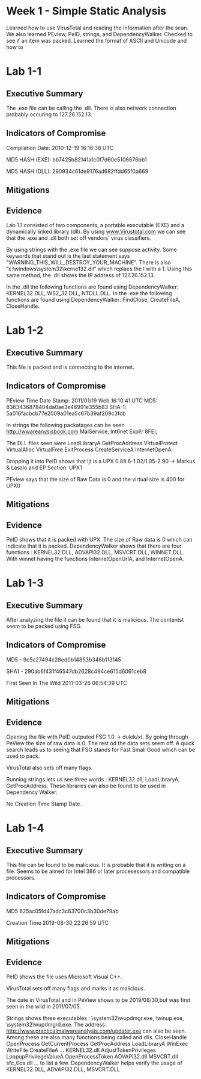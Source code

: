 # Week 1 - Simple Static Analysis 
Learned how to use VirusTotal and reading the information after the scan. We also learned PEview, PeID, strings, and DependencyWalker. Checked to see if an item was packed. Learned the format of ASCII and Unicode and how to 

# Lab 1-1

## Executive Summary 
The .exe file can be calling the .dll. There is also network connection probably occuring to 127.26.152.13. 

## Indicators of Compromise
Compilation Date: 2010-12-19 16:16:38 UTC

MD5 HASH (EXE):  bb7425b82141a1c0f7d60e5106676bb1 

MD5 HASH (DLL):  290934c61de9176ad682ffdd65f0a669 


## Mitigations 

## Evidence 
Lab 1.1 consisted of two components, a portable executable (EXE) and a dynamically linked library (dll). By using www.Virustotal.com we can see that the .exe and .dll both set off vendors' virus classifiers. 

By using strings with the .exe file we can see suppose activity. Some keywords that stand out is the last statement says "WARNING_THIS_WILL_DESTROY_YOUR_MACHINE". There is also "c:\windows\system32\kerne132.dll" which replaes the l with a 1. Using this same method, the .dll shows the IP address of 127.26.152.13. 

In the .dll the following functions are found using DependencyWalker: KERNEL32.DLL, WS2_32.DLL, NTDLL.DLL.
In the .exe the following functions are found using DependencyWalker: FindClose, CreateFileA, CloseHandle.

# Lab 1-2 

## Executive Summary 
This file is packed and is connecting to the internet. 

## Indicators of Compromise
PEview Time Date Stamp: 2011/01/19 Web 16:10:41 UTC
MD5:  8363436878404da0ae3e46991e355b83 
SHA-1:  5a016facbcb77e2009a01ea5c67b39af209c3fcb 

In strings the following packatages can be seen
  http://wwareanysisbook.com 
  MalService,
  Int6net Expl!r 8FEI,

The DLL files seen were
  LoadLibraryA
  GetProcAddress
  VirtualProtect
  VirtualAlloc
  VirtualFree
  ExitProcess
  CreateServiceA
  InternetOpenA
  
Dropping it into PeID shows that ijt is a UPX 0.89.6-1.02/1.05-2.90 -> Markus & Laszlo  and
EP Section: UPX1 
  
PEview says that the size of Raw Data is 0  and the virtual size is 400 for UPX0

## Mitigations 

## Evidence 
PeID shows that it is packed with UPX. The size of Raw data is 0 which can indicate that it is packed. 
DependencyWalker shows that there are four functions : KERNEL32.DLL, ADVAPI32.DLL, MSVCRT.DLL, WINNET.DLL. With winnet having the functions InternetOpenUrlA, and InternetOpenA. 

# Lab 1-3

## Executive Summary 
After analyzing the file it can be found that it is malicious. The contentst seem to be packed using FSG. 

## Indicators of Compromise
MD5 -  9c5c27494c28ed0b14853b346b113145 

SHA1 -  290ab6f431f46547db2628c494ce615d6061ceb8 

First Seen In The Wild 2011-03-26 06:54:39 UTC 

## Mitigations 

## Evidence
Opening the file with PeID outputed FSG 1.0 -> dulek/xt. By going through PeView the size of raw data is 0. The rest od the data sets seem off. A quick search leads us to seeing that FSG stands for Fast Small Good which can be used to pack. 

VirusTotal also sets off many flags. 

Running strings lets us see three words : KERNEL32.dll, LoadLibraryA, GetProcAddress.
These libraries can also be found to be used in Dependency Walker. 

No Creation Time Stamp Date. 

# Lab 1-4

## Executive Summary 
This file can be found to be malicious. It is probable that it is writing on a file. 
Seems to be aimed for Intel 386 or later procesessors and compatible processors. 

## Indicators of Compromise
MD5 625ac05fd47adc3c63700c3b30de79ab 

Creation Time 2019-08-30 22:26:59 UTC 

## Mitigations 

## Evidence
PeID shows the file uses Microsoft Visual C++. 

VirusTotal sets off many flags and marks it as malicious. 

The date in VirusTotal and in PeView shows to be 2019/08/30,but was first seen in the wild in 2011/07/05. 

Strings shows three executables : \system32\wupdmgr.exe, \winup.exe, \system32\wupdmgrd.exe. 
The address http://www.practicalmalwareanalysis.com/updater.exe can also be seen. 
Among these are also many functions being called and dlls. 
  CloseHandle
  OpenProcess
  GetCurrentProcess
  GetProcAddress
  LoadLibraryA
  WinExec
  WriteFile
  CreateFileA 
  ... 
  KERNEL32.dll
  AdjustTokenPrivileges
  LoopupPrivilegeValueA
  OpenProcessToken
  ADVAPI32.dll
  MSVCRT.dll
  sfc_0os.dll
  ...
 to list a few. 
DependencyWalker helps verify the usage of KERNEL32.DLL, ADVAPI32.DLL, MSVCRT.DLL
